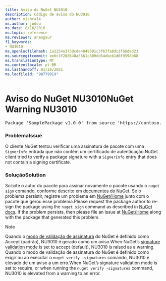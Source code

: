 ```yaml
---
title: Aviso do NuGet NU3010
description: Código de aviso do NU3010
author: mishra14
ms.author: jodou
ms.date: 8/16/2018
ms.topic: reference
ms.reviewer: anangaur
f1_keywords:
- NU3010
ms.openlocfilehash: 1a2254e3739cde4849591c3f63fa8dc2f6bded23
ms.sourcegitcommit: ee6c3f203648a5561c809db54ebeb1d0f0598b68
ms.translationtype: MT
ms.contentlocale: pt-BR
ms.lasthandoff: 01/26/2021
ms.locfileid: "98779919"
---
```

# <a name="nuget-warning-nu3010"></a><span data-ttu-id="9a16b-103">Aviso do NuGet NU3010</span><span class="sxs-lookup"><span data-stu-id="9a16b-103">NuGet Warning NU3010</span></span>

<pre>Package 'SamplePackage v1.0.0' from source 'https://contoso.com/index.json': The primary signature does not have a signing certificate.</pre>

### <a name="issue"></a><span data-ttu-id="9a16b-104">Problema</span><span class="sxs-lookup"><span data-stu-id="9a16b-104">Issue</span></span>

<span data-ttu-id="9a16b-105">O cliente NuGet tentou verificar uma assinatura de pacote com uma `SignerInfo` entrada que não contém um certificado de autenticação.</span><span class="sxs-lookup"><span data-stu-id="9a16b-105">NuGet client tried to verify a package signature with a `SignerInfo` entry that does not contain a signing certificate.</span></span>


### <a name="solution"></a><span data-ttu-id="9a16b-106">Solução</span><span class="sxs-lookup"><span data-stu-id="9a16b-106">Solution</span></span>

<span data-ttu-id="9a16b-107">Solicite o autor do pacote para assinar novamente o pacote usando o `nuget sign` comando, conforme descrito em [documentos do NuGet](../../create-packages/sign-a-package.md). Se o problema persistir, registre um problema em [NuGet/Home](https://github.com/NuGet/Home/issues) junto com o pacote que gerou esse problema.</span><span class="sxs-lookup"><span data-stu-id="9a16b-107">Please request the package author to re-sign the package using the `nuget sign` command as described in [NuGet docs](../../create-packages/sign-a-package.md). If the problem persists, then please file an issue at [NuGet/Home](https://github.com/NuGet/Home/issues) along with the package that generated this problem.</span></span>


> [!Note]
> <span data-ttu-id="9a16b-108">Quando o [modo de validação de assinatura](../../consume-packages/installing-signed-packages.md#configure-package-signature-requirements) do NuGet é definido como Accept (padrão), NU3010 é gerado como um aviso.</span><span class="sxs-lookup"><span data-stu-id="9a16b-108">When NuGet’s [signature validation mode](../../consume-packages/installing-signed-packages.md#configure-package-signature-requirements) is set to accept (default), NU3010 is raised as a warning.</span></span> <span data-ttu-id="9a16b-109">Quando o modo de validação de assinatura do NuGet é definido como exigir ou ao executar o `nuget verify -signatures` comando, NU3010 é elevado de um aviso a um erro.</span><span class="sxs-lookup"><span data-stu-id="9a16b-109">When NuGet’s signature validation mode is set to require, or when running the `nuget verify -signatures` command, NU3010 is elevated from a warning to an error.</span></span> 
